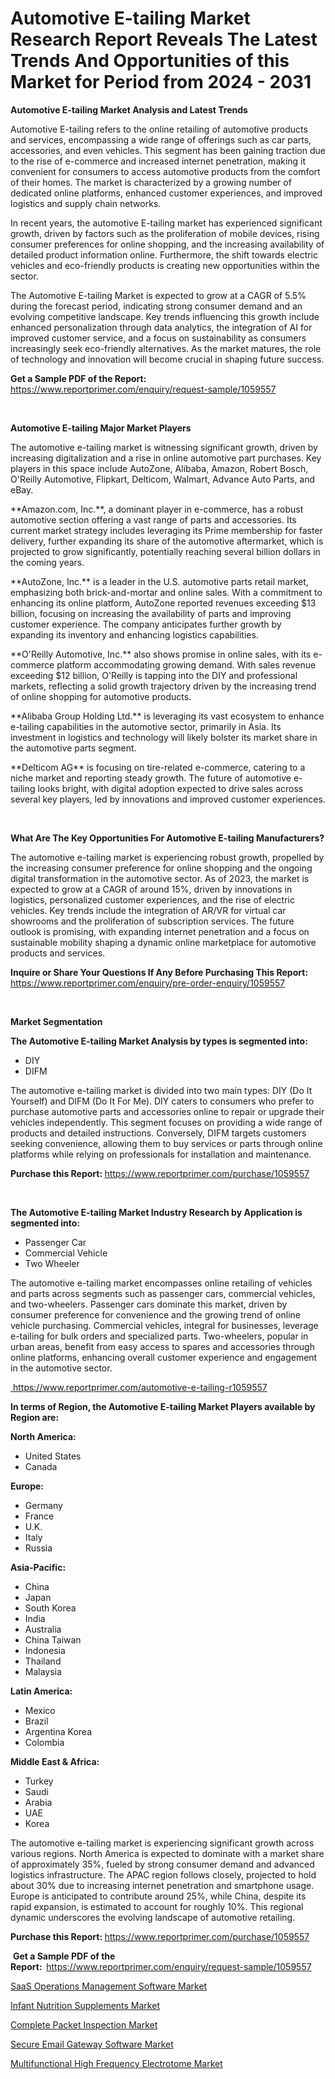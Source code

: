 <p><h1>Automotive E-tailing Market Research Report Reveals The Latest Trends And Opportunities of this Market for Period from 2024 - 2031</h1></p><p><strong>Automotive E-tailing Market Analysis and Latest Trends</strong></p>
<p><p>Automotive E-tailing refers to the online retailing of automotive products and services, encompassing a wide range of offerings such as car parts, accessories, and even vehicles. This segment has been gaining traction due to the rise of e-commerce and increased internet penetration, making it convenient for consumers to access automotive products from the comfort of their homes. The market is characterized by a growing number of dedicated online platforms, enhanced customer experiences, and improved logistics and supply chain networks.</p><p>In recent years, the automotive E-tailing market has experienced significant growth, driven by factors such as the proliferation of mobile devices, rising consumer preferences for online shopping, and the increasing availability of detailed product information online. Furthermore, the shift towards electric vehicles and eco-friendly products is creating new opportunities within the sector.</p><p>The Automotive E-tailing Market is expected to grow at a CAGR of 5.5% during the forecast period, indicating strong consumer demand and an evolving competitive landscape. Key trends influencing this growth include enhanced personalization through data analytics, the integration of AI for improved customer service, and a focus on sustainability as consumers increasingly seek eco-friendly alternatives. As the market matures, the role of technology and innovation will become crucial in shaping future success.</p></p>
<p><strong>Get a Sample PDF of the Report:&nbsp;</strong> <a href="https://www.reportprimer.com/enquiry/request-sample/1059557">https://www.reportprimer.com/enquiry/request-sample/1059557</a></p>
<p>&nbsp;</p>
<p><strong>Automotive E-tailing Major Market Players</strong></p>
<p><p>The automotive e-tailing market is witnessing significant growth, driven by increasing digitalization and a rise in online automotive part purchases. Key players in this space include AutoZone, Alibaba, Amazon, Robert Bosch, O'Reilly Automotive, Flipkart, Delticom, Walmart, Advance Auto Parts, and eBay.</p><p>**Amazon.com, Inc.**, a dominant player in e-commerce, has a robust automotive section offering a vast range of parts and accessories. Its current market strategy includes leveraging its Prime membership for faster delivery, further expanding its share of the automotive aftermarket, which is projected to grow significantly, potentially reaching several billion dollars in the coming years.</p><p>**AutoZone, Inc.** is a leader in the U.S. automotive parts retail market, emphasizing both brick-and-mortar and online sales. With a commitment to enhancing its online platform, AutoZone reported revenues exceeding $13 billion, focusing on increasing the availability of parts and improving customer experience. The company anticipates further growth by expanding its inventory and enhancing logistics capabilities.</p><p>**O'Reilly Automotive, Inc.** also shows promise in online sales, with its e-commerce platform accommodating growing demand. With sales revenue exceeding $12 billion, O'Reilly is tapping into the DIY and professional markets, reflecting a solid growth trajectory driven by the increasing trend of online shopping for automotive products.</p><p>**Alibaba Group Holding Ltd.** is leveraging its vast ecosystem to enhance e-tailing capabilities in the automotive sector, primarily in Asia. Its investment in logistics and technology will likely bolster its market share in the automotive parts segment.</p><p>**Delticom AG** is focusing on tire-related e-commerce, catering to a niche market and reporting steady growth. The future of automotive e-tailing looks bright, with digital adoption expected to drive sales across several key players, led by innovations and improved customer experiences.</p></p>
<p>&nbsp;</p>
<p><strong>What Are The Key Opportunities For Automotive E-tailing Manufacturers?</strong></p>
<p><p>The automotive e-tailing market is experiencing robust growth, propelled by the increasing consumer preference for online shopping and the ongoing digital transformation in the automotive sector. As of 2023, the market is expected to grow at a CAGR of around 15%, driven by innovations in logistics, personalized customer experiences, and the rise of electric vehicles. Key trends include the integration of AR/VR for virtual car showrooms and the proliferation of subscription services. The future outlook is promising, with expanding internet penetration and a focus on sustainable mobility shaping a dynamic online marketplace for automotive products and services.</p></p>
<p><strong>Inquire or Share Your Questions If Any Before Purchasing This Report:</strong> <a href="https://www.reportprimer.com/enquiry/pre-order-enquiry/1059557">https://www.reportprimer.com/enquiry/pre-order-enquiry/1059557</a></p>
<p>&nbsp;</p>
<p><strong>Market Segmentation</strong></p>
<p><strong>The Automotive E-tailing Market Analysis by types is segmented into:</strong></p>
<p><ul><li>DIY</li><li>DIFM</li></ul></p>
<p><p>The automotive e-tailing market is divided into two main types: DIY (Do It Yourself) and DIFM (Do It For Me). DIY caters to consumers who prefer to purchase automotive parts and accessories online to repair or upgrade their vehicles independently. This segment focuses on providing a wide range of products and detailed instructions. Conversely, DIFM targets customers seeking convenience, allowing them to buy services or parts through online platforms while relying on professionals for installation and maintenance.</p></p>
<p><strong>Purchase this Report:&nbsp;</strong><a href="https://www.reportprimer.com/purchase/1059557">https://www.reportprimer.com/purchase/1059557</a></p>
<p>&nbsp;</p>
<p><strong>The Automotive E-tailing Market Industry Research by Application is segmented into:</strong></p>
<p><ul><li>Passenger Car</li><li>Commercial Vehicle</li><li>Two Wheeler</li></ul></p>
<p><p>The automotive e-tailing market encompasses online retailing of vehicles and parts across segments such as passenger cars, commercial vehicles, and two-wheelers. Passenger cars dominate this market, driven by consumer preference for convenience and the growing trend of online vehicle purchasing. Commercial vehicles, integral for businesses, leverage e-tailing for bulk orders and specialized parts. Two-wheelers, popular in urban areas, benefit from easy access to spares and accessories through online platforms, enhancing overall customer experience and engagement in the automotive sector.</p></p>
<p><a href="https://www.reportprimer.com/automotive-e-tailing-r1059557">&nbsp;https://www.reportprimer.com/automotive-e-tailing-r1059557</a></p>
<p><strong>In terms of Region, the Automotive E-tailing Market Players available by Region are:</strong></p>
<p>
    <p> <strong> North America: </strong>
        <ul>
            <li>United States</li>
            <li>Canada</li>
        </ul>
        </p> 
    <p> <strong> Europe: </strong>
        <ul>
            <li>Germany</li>
            <li>France</li>
            <li>U.K.</li>
            <li>Italy</li>
            <li>Russia</li>
        </ul>
        </p> 
    <p> <strong> Asia-Pacific: </strong>
        <ul>
            <li>China</li>
            <li>Japan</li>
            <li>South Korea</li>
            <li>India</li>
            <li>Australia</li>
            <li>China Taiwan</li>
            <li>Indonesia</li>
            <li>Thailand</li>
            <li>Malaysia</li>
        </ul>
        </p> 
    <p> <strong> Latin America: </strong>
        <ul>
            <li>Mexico</li>
            <li>Brazil</li>
            <li>Argentina Korea</li>
            <li>Colombia</li>
        </ul>
        </p> 
    <p> <strong> Middle East & Africa: </strong>
        <ul>
            <li>Turkey</li>
            <li>Saudi</li>
            <li>Arabia</li>
            <li>UAE</li>
            <li>Korea</li>
        </ul>
    </p>
    </p>
<p><p>The automotive e-tailing market is experiencing significant growth across various regions. North America is expected to dominate with a market share of approximately 35%, fueled by strong consumer demand and advanced logistics infrastructure. The APAC region follows closely, projected to hold about 30% due to increasing internet penetration and smartphone usage. Europe is anticipated to contribute around 25%, while China, despite its rapid expansion, is estimated to account for roughly 10%. This regional dynamic underscores the evolving landscape of automotive retailing.</p></p>
<p><strong>Purchase this Report: </strong><a href="https://www.reportprimer.com/purchase/1059557">https://www.reportprimer.com/purchase/1059557</a></p>
<p>&nbsp;<strong>Get a Sample PDF of the Report:&nbsp;&nbsp;</strong><a href="https://www.reportprimer.com/enquiry/request-sample/1059557">https://www.reportprimer.com/enquiry/request-sample/1059557</a></p>
<p><strong></strong></p>
<p><p><a href="https://www.linkedin.com/pulse/saas-operations-management-software-market-industry-trends-i9m2c">SaaS Operations Management Software Market</a></p><p><a href="https://issuu.com/reportprime-2/docs/infant-nutrition-supplements-market_a61bab68985e7e">Infant Nutrition Supplements Market</a></p><p><a href="https://issuu.com/reportprime-2/docs/complete-packet-inspection-market-s_5c32ade8f6fa3e">Complete Packet Inspection Market</a></p><p><a href="https://www.linkedin.com/pulse/charting-future-comprehensive-analysis-global-secure-o8vec">Secure Email Gateway Software Market</a></p><p><a href="https://medium.com/@vincentbutlerjxxf/market-dynamics-and-future-trends-in-the-global-multifunctional-high-frequency-electrotome-market-c330567146c8">Multifunctional High Frequency Electrotome Market</a></p></p>